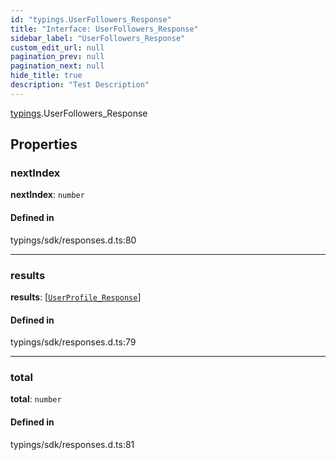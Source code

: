 ```yaml
---
id: "typings.UserFollowers_Response"
title: "Interface: UserFollowers_Response"
sidebar_label: "UserFollowers_Response"
custom_edit_url: null
pagination_prev: null
pagination_next: null
hide_title: true
description: "Test Description"
---
```


[typings](../namespaces/typings.md).UserFollowers_Response

## Properties

### nextIndex

 **nextIndex**: `number`

#### Defined in

typings/sdk/responses.d.ts:80

___

### results

 **results**: [[`UserProfile_Response`](typings.UserProfile_Response.md)]

#### Defined in

typings/sdk/responses.d.ts:79

___

### total

 **total**: `number`

#### Defined in

typings/sdk/responses.d.ts:81
